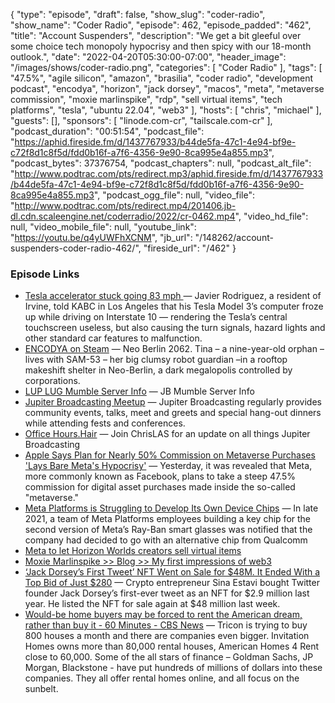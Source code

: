 {
  "type": "episode",
  "draft": false,
  "show_slug": "coder-radio",
  "show_name": "Coder Radio",
  "episode": 462,
  "episode_padded": "462",
  "title": "Account Suspenders",
  "description": "We get a bit gleeful over some choice tech monopoly hypocrisy and then spicy with our 18-month outlook.",
  "date": "2022-04-20T05:30:00-07:00",
  "header_image": "/images/shows/coder-radio.png",
  "categories": [
    "Coder Radio"
  ],
  "tags": [
    "47.5%",
    "agile silicon",
    "amazon",
    "brasilia",
    "coder radio",
    "development podcast",
    "encodya",
    "horizon",
    "jack dorsey",
    "macos",
    "meta",
    "metaverse commission",
    "moxie marlinspike",
    "rdp",
    "sell virtual items",
    "tech platforms",
    "tesla",
    "ubuntu 22.04",
    "web3"
  ],
  "hosts": [
    "chris",
    "michael"
  ],
  "guests": [],
  "sponsors": [
    "linode.com-cr",
    "tailscale.com-cr"
  ],
  "podcast_duration": "00:51:54",
  "podcast_file": "https://aphid.fireside.fm/d/1437767933/b44de5fa-47c1-4e94-bf9e-c72f8d1c8f5d/fdd0b16f-a7f6-4356-9e90-8ca995e4a855.mp3",
  "podcast_bytes": 37376754,
  "podcast_chapters": null,
  "podcast_alt_file": "http://www.podtrac.com/pts/redirect.mp3/aphid.fireside.fm/d/1437767933/b44de5fa-47c1-4e94-bf9e-c72f8d1c8f5d/fdd0b16f-a7f6-4356-9e90-8ca995e4a855.mp3",
  "podcast_ogg_file": null,
  "video_file": "http://www.podtrac.com/pts/redirect.mp4/201406.jb-dl.cdn.scaleengine.net/coderradio/2022/cr-0462.mp4",
  "video_hd_file": null,
  "video_mobile_file": null,
  "youtube_link": "https://youtu.be/q4yUWFhXCNM",
  "jb_url": "/148262/account-suspenders-coder-radio-462/",
  "fireside_url": "/462"
}


### Episode Links

  * [Tesla accelerator stuck going 83 mph ](https://www.sfgate.com/bayarea/article/Tesla-stuck-going-83-mph-17084202.php "Tesla accelerator stuck going 83 mph ") — Javier Rodriguez, a resident of Irvine, told KABC in Los Angeles that his Tesla Model 3’s computer froze up while driving on Interstate 10 — rendering the Tesla’s central touchscreen useless, but also causing the turn signals, hazard lights and other standard car features to malfunction.
  * [ENCODYA on Steam](https://store.steampowered.com/app/1137450/ENCODYA/ "ENCODYA on Steam") — Neo Berlin 2062. Tina – a nine-year-old orphan – lives with SAM-53 – her big clumsy robot guardian –in a rooftop makeshift shelter in Neo-Berlin, a dark megalopolis controlled by corporations.
  * [LUP LUG Mumble Server Info](https://linuxunplugged.com/mumble "LUP LUG Mumble Server Info") — JB Mumble Server Info 
  * [Jupiter Broadcasting Meetup](https://www.meetup.com/jupiterbroadcasting/ "Jupiter Broadcasting Meetup") — Jupiter Broadcasting regularly provides community events, talks, meet and greets and special hang-out dinners while attending fests and conferences.
  * [Office Hours.Hair](https://www.officehours.hair/ "Office Hours.Hair") — Join ChrisLAS for an update on all things Jupiter Broadcasting 
  * [Apple Says Plan for Nearly 50% Commission on Metaverse Purchases 'Lays Bare Meta's Hypocrisy'](https://www.macrumors.com/2022/04/14/apple-says-meta-plan-is-hypocritical/ "Apple Says Plan for Nearly 50% Commission on Metaverse Purchases 'Lays Bare Meta's Hypocrisy'") — Yesterday, it was revealed that Meta, more commonly known as Facebook, plans to take a steep 47.5% commission for digital asset purchases made inside the so-called "metaverse."
  * [Meta Platforms is Struggling to Develop Its Own Device Chips](https://www.theinformation.com/articles/meta-platforms-is-struggling-to-develop-its-own-device-chips "Meta Platforms is Struggling to Develop Its Own Device Chips") — In late 2021, a team of Meta Platforms employees building a key chip for the second version of Meta’s Ray-Ban smart glasses was notified that the company had decided to go with an alternative chip from Qualcomm
  * [Meta to let Horizon Worlds creators sell virtual items](https://www.theverge.com/2022/4/11/23020684/meta-horizon-worlds-test-creators-sell-virtual-items-monetization "Meta to let Horizon Worlds creators sell virtual items")
  * [Moxie Marlinspike >> Blog >> My first impressions of web3](https://moxie.org/2022/01/07/web3-first-impressions.html "Moxie Marlinspike >> Blog >> My first impressions of web3")
  * [‘Jack Dorsey’s First Tweet’ NFT Went on Sale for $48M. It Ended With a Top Bid of Just $280](https://www.coindesk.com/business/2022/04/13/jack-dorseys-first-tweet-nft-went-on-sale-for-48m-it-ended-with-a-top-bid-of-just-280/ "‘Jack Dorsey’s First Tweet’ NFT Went on Sale for $48M. It Ended With a Top Bid of Just $280") — Crypto entrepreneur Sina Estavi bought Twitter founder Jack Dorsey’s first-ever tweet as an NFT for $2.9 million last year. He listed the NFT for sale again at $48 million last week.
  * [Would-be home buyers may be forced to rent the American dream, rather than buy it - 60 Minutes - CBS News](https://www.cbsnews.com/news/rising-rent-prices-60-minutes-2022-03-20/ "Would-be home buyers may be forced to rent the American dream, rather than buy it - 60 Minutes - CBS News") — Tricon is trying to buy 800 houses a month and there are companies even bigger. Invitation Homes owns more than 80,000 rental houses, American Homes 4 Rent close to 60,000. Some of the all stars of finance – Goldman Sachs, JP Morgan, Blackstone - have put hundreds of millions of dollars into these companies. They all offer rental homes online, and all focus on the sunbelt.


